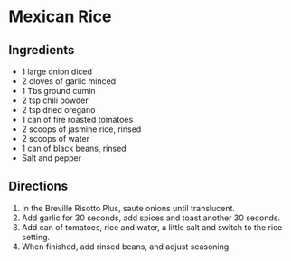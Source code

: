 # Mexican Rice

## Ingredients
* 1 large onion diced
* 2 cloves of garlic minced
* 1 Tbs ground cumin
* 2 tsp chili powder
* 2 tsp dried oregano
* 1 can of fire roasted tomatoes
* 2 scoops of jasmine rice, rinsed
* 2 scoops of water
* 1 can of black beans, rinsed
* Salt and pepper

## Directions
1. In the Breville Risotto Plus, saute onions until translucent.
2. Add garlic for 30 seconds, add spices and toast another 30 seconds.
3. Add can of tomatoes, rice and water, a little salt and switch to the rice setting.
4. When finished, add rinsed beans, and adjust seasoning.
